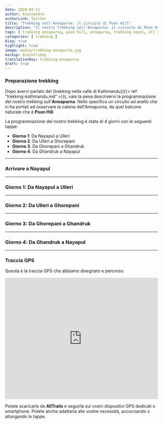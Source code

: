 ```yaml
---
date: 2020-02-11
author: Alessandro
authorLink: Twitter
title: "Trekking sull'Annapurna: il circuito di Poon Hill"
description: "Il nostro trekking sull'Annapurna: il circuito di Poon Hill."
tags: [ trekking annapurna, poon hill, annapurna, trekking nepal, all you need to know, nepal all you need to know, tutto quello che devi sapere ]
categories: [ trekking ]
blog: true
highlight: true
image: media/trekking-annapurna.jpg
markup: blackfriday
translationKey: trekking-annapurna
draft: true
---
```


### **Preparazione trekking**

Dopo avervi parlato del [trekking nella valle di Kathmandu]({{< ref "trekking-kathmandu.md" >}}), vale la pena descrivervi la programmazione del nostro trekking sull'**Annapurna**. Nello specifico un circuito ad anello che ci ha portati ad osservare la catena dell'Annapurna, da quel balcone naturale che è **Poon Hill**.

La programmazione del nostro trekking è stata di 4 giorni con le seguenti tappe:

 - **Giorno 1**: Da Nayapul a Ulleri
 - **Giorno 2**: Da Ulleri a Ghorepani
 - **Giorno 3**: Da Ghorepani a Ghandruk
 - **Giorno 4**: Da Ghandruk a Nayapul 

----------

### **Arrivare a Nayapul**

----------

### **Giorno 1: Da Nayapul a Ulleri**

----------

### **Giorno 2: Da Ulleri a Ghorepani**

----------

### **Giorno 3: Da Ghorepani a Ghandruk**

----------

### **Giorno 4: Da Ghandruk a Nayapul**

----------

### **Traccia GPS**

Questa è la traccia GPS che abbiamo disegnato e percorso:

<iframe src="https://www.alltrails.com/widget/map/map--104798?scrollZoom=false&u=m" width="100%" height="400" frameborder="0" marginheight="0" marginwidth="0" scrolling="no" title="AllTrails: Trail Guides and Maps for Hiking, Camping, and Running"></iframe>

Potete scaricarla da **AllTrails** e seguirla sui vostri dispositivi GPS dedicati o smartphone. Potete anche adattarla alle vostre necessità, accorciando o allungando le tappe.